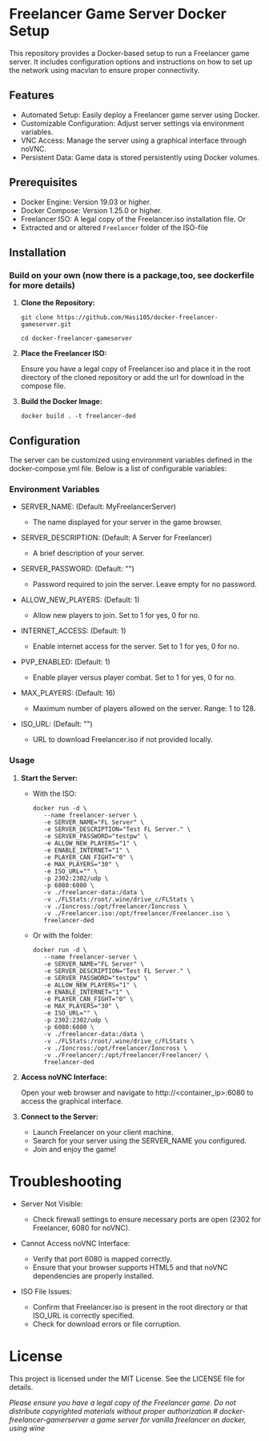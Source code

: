 # Freelancer Game Server Docker Setup

This repository provides a Docker-based setup to run a Freelancer game server. It includes configuration options and instructions on how to set up the network using macvlan to ensure proper connectivity.

## Features

- Automated Setup: Easily deploy a Freelancer game server using Docker.
- Customizable Configuration: Adjust server settings via environment variables.
- VNC Access: Manage the server using a graphical interface through noVNC.
- Persistent Data: Game data is stored persistently using Docker volumes.

## Prerequisites

- Docker Engine: Version 19.03 or higher.
- Docker Compose: Version 1.25.0 or higher.
- Freelancer ISO: A legal copy of the Freelancer.iso installation file.
Or
- Extracted and or altered `Freelancer` folder of the ISO-file 

## Installation
### Build on your own (now there is a package,too, see dockerfile for more details)

1. **Clone the Repository:**

       git clone https://github.com/Hasi105/docker-freelancer-gameserver.git

       cd docker-freelancer-gameserver

3. **Place the Freelancer ISO:**

   Ensure you have a legal copy of Freelancer.iso and place it in the root directory of the cloned repository or add the url for download in the compose file.

3. **Build the Docker Image:**

       docker build . -t freelancer-ded

## Configuration

The server can be customized using environment variables defined in the docker-compose.yml file. Below is a list of configurable variables:
### Environment Variables

- SERVER_NAME: (Default: MyFreelancerServer)
   - The name displayed for your server in the game browser.

- SERVER_DESCRIPTION: (Default: A Server for Freelancer)
   - A brief description of your server.

- SERVER_PASSWORD: (Default: "")
   - Password required to join the server. Leave empty for no password.

- ALLOW_NEW_PLAYERS: (Default: 1)
   - Allow new players to join. Set to 1 for yes, 0 for no.

- INTERNET_ACCESS: (Default: 1)
   - Enable internet access for the server. Set to 1 for yes, 0 for no.

- PVP_ENABLED: (Default: 1)
   - Enable player versus player combat. Set to 1 for yes, 0 for no.

- MAX_PLAYERS: (Default: 16)
   - Maximum number of players allowed on the server. Range: 1 to 128.

- ISO_URL: (Default: "")
   - URL to download Freelancer.iso if not provided locally.


### Usage

  1. **Start the Server:**
	  - With the ISO:
         ```
         docker run -d \
            --name freelancer-server \
            -e SERVER_NAME="FL Server" \
            -e SERVER_DESCRIPTION="Test FL Server." \
            -e SERVER_PASSWORD="testpw" \
            -e ALLOW_NEW_PLAYERS="1" \
            -e ENABLE_INTERNET="1" \
            -e PLAYER_CAN_FIGHT="0" \
            -e MAX_PLAYERS="30" \
            -e ISO_URL="" \
            -p 2302:2302/udp \
            -p 6080:6080 \
            -v ./freelancer-data:/data \
            -v ./FLStats:/root/.wine/drive_c/FLStats \
            -v ./Ioncross:/opt/freelancer/Ioncross \
            -v ./Freelancer.iso:/opt/freelancer/Freelancer.iso \
            freelancer-ded
         ```
          
      - Or with the folder:
         ```
         docker run -d \
            --name freelancer-server \
            -e SERVER_NAME="FL Server" \
            -e SERVER_DESCRIPTION="Test FL Server." \
            -e SERVER_PASSWORD="testpw" \
            -e ALLOW_NEW_PLAYERS="1" \
            -e ENABLE_INTERNET="1" \
            -e PLAYER_CAN_FIGHT="0" \
            -e MAX_PLAYERS="30" \
            -e ISO_URL="" \
            -p 2302:2302/udp \
            -p 6080:6080 \
            -v ./freelancer-data:/data \
            -v ./FLStats:/root/.wine/drive_c/FLStats \
            -v ./Ioncross:/opt/freelancer/Ioncross \
            -v ./Freelancer/:/opt/freelancer/Freelancer/ \
            freelancer-ded
         ```

  2. **Access noVNC Interface:**

     Open your web browser and navigate to http://<container_ip>:6080 to access the graphical interface.

  3. **Connect to the Server:**
     - Launch Freelancer on your client machine.
     - Search for your server using the SERVER_NAME you configured.
     - Join and enjoy the game!

# Troubleshooting

- Server Not Visible:
   - Check firewall settings to ensure necessary ports are open (2302 for Freelancer, 6080 for noVNC).

- Cannot Access noVNC Interface:
    -  Verify that port 6080 is mapped correctly.
    -  Ensure that your browser supports HTML5 and that noVNC dependencies are properly installed.

- ISO File Issues:
    - Confirm that Freelancer.iso is present in the root directory or that ISO_URL is correctly specified.
    - Check for download errors or file corruption.

# License

This project is licensed under the MIT License. See the LICENSE file for details.


*Please ensure you have a legal copy of the Freelancer game. Do not distribute copyrighted materials without proper authorization.# docker-freelancer-gamerserver
a game server for vanilla freelancer on docker, using wine*
